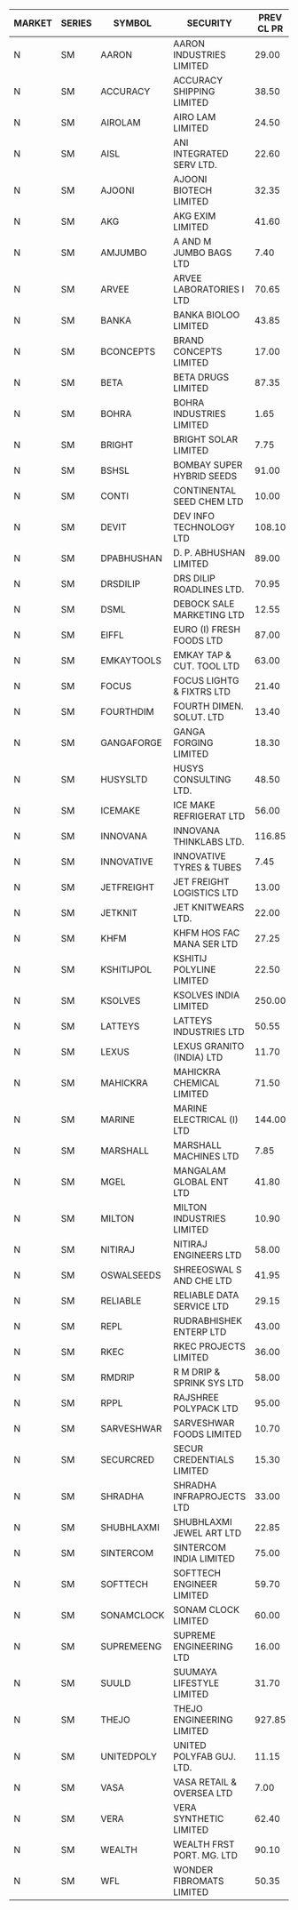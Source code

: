 


| MARKET | SERIES | SYMBOL | SECURITY | PREV CL PR | OPEN PRICE | HIGH PRICE | LOW PRICE | CLOSE PRICE | NET TRDVAL | NET TRDQTY | CORP IND | HI 52 WK | LO 52 WK |
| ----- | ----- | ----- | ----- | ----- | ----- | ----- | ----- | ----- | ----- | ----- | ----- | ----- | ----- |
| N | SM | AARON | AARON INDUSTRIES LIMITED | 29.00 | 29.10 | 29.10 | 28.25 | 28.25 | 544320.00 | 18900 |  | 58.00 | 28.25 |
| N | SM | ACCURACY | ACCURACY SHIPPING LIMITED | 38.50 | 38.00 | 38.90 | 36.00 | 38.90 | 299840.00 | 8000 |  | 42.60 | 12.35 |
| N | SM | AIROLAM | AIRO LAM LIMITED | 24.50 | 25.20 | 25.20 | 24.00 | 24.60 | 147600.00 | 6000 |  | 32.95 | 14.45 |
| N | SM | AISL | ANI INTEGRATED SERV LTD. | 22.60 | 21.60 | 21.60 | 21.60 | 21.60 | 25920.00 | 1200 |  | 34.10 | 14.30 |
| N | SM | AJOONI | AJOONI BIOTECH LIMITED | 32.35 | 32.50 | 33.65 | 32.50 | 33.65 | 788200.00 | 24000 |  | 36.50 | 6.35 |
| N | SM | AKG | AKG EXIM LIMITED | 41.60 | 42.50 | 43.25 | 42.50 | 43.25 | 683600.00 | 16000 |  | 54.80 | 30.00 |
| N | SM | AMJUMBO | A AND M JUMBO BAGS LTD | 7.40 | 7.05 | 7.05 | 7.05 | 7.05 | 112800.00 | 16000 |  | 14.70 | 5.85 |
| N | SM | ARVEE | ARVEE LABORATORIES I LTD | 70.65 | 70.65 | 76.95 | 70.65 | 76.95 | 577800.00 | 8000 |  | 76.95 | 37.60 |
| N | SM | BANKA | BANKA BIOLOO LIMITED | 43.85 | 44.00 | 44.00 | 44.00 | 44.00 | 132000.00 | 3000 |  | 108.95 | 43.85 |
| N | SM | BCONCEPTS | BRAND CONCEPTS LIMITED | 17.00 | 17.85 | 17.85 | 17.85 | 17.85 | 53550.00 | 3000 |  | 35.95 | 13.70 |
| N | SM | BETA | BETA DRUGS LIMITED | 87.35 | 86.00 | 88.00 | 85.00 | 87.00 | 347200.00 | 4000 |  | 104.60 | 37.00 |
| N | SM | BOHRA | BOHRA INDUSTRIES LIMITED | 1.65 | 1.60 | 1.60 | 1.60 | 1.60 | 22400.00 | 14000 |  | 4.00 | .35 |
| N | SM | BRIGHT | BRIGHT SOLAR LIMITED | 7.75 | 7.40 | 7.85 | 7.30 | 7.75 | 178500.00 | 24000 | XD | 19.90 | 4.70 |
| N | SM | BSHSL | BOMBAY SUPER HYBRID SEEDS | 91.00 | 91.10 | 91.10 | 91.10 | 91.10 | 145760.00 | 1600 |  | 134.05 | 85.70 |
| N | SM | CONTI | CONTINENTAL SEED CHEM LTD | 10.00 | 10.50 | 10.50 | 10.50 | 10.50 | 559944.00 | 53328 | XO | 102.20 | 5.55 |
| N | SM | DEVIT | DEV INFO TECHNOLOGY LTD | 108.10 | 108.25 | 109.00 | 108.25 | 109.00 | 2124375.00 | 19500 |  | 120.00 | 57.00 |
| N | SM | DPABHUSHAN | D. P. ABHUSHAN LIMITED | 89.00 | 89.05 | 89.05 | 85.05 | 85.05 | 1052400.00 | 12000 |  | 93.00 | 37.50 |
| N | SM | DRSDILIP | DRS DILIP ROADLINES LTD. | 70.95 | 74.55 | 74.55 | 74.45 | 74.45 | 7623840.00 | 102400 |  | 78.00 | 60.00 |
| N | SM | DSML | DEBOCK SALE MARKETING LTD | 12.55 | 11.95 | 12.85 | 11.95 | 12.55 | 297600.00 | 24000 |  | 13.60 | 3.50 |
| N | SM | EIFFL | EURO (I) FRESH FOODS LTD | 87.00 | 88.50 | 91.50 | 88.50 | 91.50 | 579600.00 | 6400 |  | 131.00 | 71.00 |
| N | SM | EMKAYTOOLS | EMKAY TAP & CUT. TOOL LTD | 63.00 | 63.00 | 63.00 | 63.00 | 63.00 | 37800.00 | 600 |  | 164.75 | 58.65 |
| N | SM | FOCUS | FOCUS LIGHTG & FIXTRS LTD | 21.40 | 20.60 | 20.60 | 20.60 | 20.60 | 185400.00 | 9000 |  | 52.50 | 15.50 |
| N | SM | FOURTHDIM | FOURTH DIMEN. SOLUT. LTD | 13.40 | 14.05 | 14.05 | 12.75 | 13.00 | 104050.00 | 8000 |  | 16.25 | 5.30 |
| N | SM | GANGAFORGE | GANGA FORGING LIMITED | 18.30 | 18.10 | 18.20 | 17.80 | 17.80 | 756000.00 | 42000 |  | 18.75 | 8.70 |
| N | SM | HUSYSLTD | HUSYS CONSULTING LTD. | 48.50 | 49.00 | 49.00 | 49.00 | 49.00 | 98000.00 | 2000 |  | 52.00 | 20.50 |
| N | SM | ICEMAKE | ICE MAKE REFRIGERAT LTD | 56.00 | 54.50 | 55.20 | 53.20 | 54.95 | 2263000.00 | 42000 |  | 65.50 | 25.65 |
| N | SM | INNOVANA | INNOVANA THINKLABS LTD. | 116.85 | 119.80 | 122.65 | 118.00 | 122.65 | 1578000.00 | 13000 |  | 326.40 | 73.05 |
| N | SM | INNOVATIVE | INNOVATIVE TYRES & TUBES | 7.45 | 7.10 | 7.40 | 7.10 | 7.40 | 64800.00 | 9000 |  | 15.45 | 5.40 |
| N | SM | JETFREIGHT | JET FREIGHT LOGISTICS LTD | 13.00 | 13.25 | 13.25 | 13.25 | 13.25 | 159000.00 | 12000 |  | 21.60 | 11.90 |
| N | SM | JETKNIT | JET KNITWEARS LTD. | 22.00 | 22.00 | 22.00 | 22.00 | 22.00 | 66000.00 | 3000 |  | 25.10 | 19.65 |
| N | SM | KHFM | KHFM HOS FAC MANA SER LTD | 27.25 | 27.00 | 28.50 | 27.00 | 28.50 | 249000.00 | 9000 |  | 36.40 | 22.20 |
| N | SM | KSHITIJPOL | KSHITIJ POLYLINE LIMITED | 22.50 | 23.95 | 24.50 | 22.50 | 22.50 | 863800.00 | 36000 |  | 37.50 | 19.20 |
| N | SM | KSOLVES | KSOLVES INDIA LIMITED | 250.00 | 237.50 | 245.00 | 237.50 | 245.00 | 579000.00 | 2400 |  | 260.00 | 102.05 |
| N | SM | LATTEYS | LATTEYS INDUSTRIES LTD | 50.55 | 53.05 | 53.05 | 52.95 | 52.95 | 212000.00 | 4000 |  | 65.95 | 35.20 |
| N | SM | LEXUS | LEXUS GRANITO (INDIA) LTD | 11.70 | 11.15 | 11.15 | 11.15 | 11.15 | 22300.00 | 2000 |  | 17.35 | 4.55 |
| N | SM | MAHICKRA | MAHICKRA CHEMICAL LIMITED | 71.50 | 72.10 | 72.10 | 72.10 | 72.10 | 108150.00 | 1500 |  | 93.50 | 52.10 |
| N | SM | MARINE | MARINE ELECTRICAL (I) LTD | 144.00 | 148.95 | 154.45 | 144.00 | 153.95 | 31160700.00 | 206000 |  | 154.45 | 78.00 |
| N | SM | MARSHALL | MARSHALL MACHINES LTD | 7.85 | 7.65 | 7.65 | 7.65 | 7.65 | 22950.00 | 3000 |  | 24.45 | 4.85 |
| N | SM | MGEL | MANGALAM GLOBAL ENT LTD | 41.80 | 42.00 | 42.00 | 42.00 | 42.00 | 126000.00 | 3000 |  | 65.10 | 41.80 |
| N | SM | MILTON | MILTON INDUSTRIES LIMITED | 10.90 | 10.85 | 10.85 | 10.85 | 10.85 | 763840.00 | 70400 |  | 16.35 | 7.00 |
| N | SM | NITIRAJ | NITIRAJ ENGINEERS LTD | 58.00 | 55.10 | 55.10 | 55.10 | 55.10 | 82650.00 | 1500 |  | 97.00 | 55.10 |
| N | SM | OSWALSEEDS | SHREEOSWAL S AND CHE LTD | 41.95 | 44.00 | 44.00 | 44.00 | 44.00 | 176000.00 | 4000 |  | 46.75 | 21.80 |
| N | SM | RELIABLE | RELIABLE DATA SERVICE LTD | 29.15 | 27.90 | 28.00 | 27.90 | 27.95 | 870960.00 | 31200 |  | 36.40 | 19.95 |
| N | SM | REPL | RUDRABHISHEK ENTERP LTD | 43.00 | 43.30 | 45.10 | 43.25 | 45.10 | 2118150.00 | 48000 |  | 45.10 | 20.60 |
| N | SM | RKEC | RKEC PROJECTS LIMITED | 36.00 | 34.00 | 34.05 | 33.50 | 33.75 | 305100.00 | 9000 |  | 66.65 | 26.20 |
| N | SM | RMDRIP | R M DRIP & SPRINK SYS LTD | 58.00 | 57.00 | 57.75 | 55.95 | 55.95 | 3836400.00 | 68000 |  | 63.00 | 14.00 |
| N | SM | RPPL | RAJSHREE POLYPACK LTD | 95.00 | 90.25 | 95.00 | 90.25 | 95.00 | 185250.00 | 2000 |  | 101.80 | 47.75 |
| N | SM | SARVESHWAR | SARVESHWAR FOODS LIMITED | 10.70 | 11.20 | 11.20 | 11.20 | 11.20 | 53760.00 | 4800 |  | 38.00 | 8.45 |
| N | SM | SECURCRED | SECUR CREDENTIALS LIMITED | 15.30 | 15.30 | 15.30 | 15.30 | 15.30 | 9180.00 | 600 |  | 62.50 | 12.15 |
| N | SM | SHRADHA | SHRADHA INFRAPROJECTS LTD | 33.00 | 34.60 | 34.60 | 34.60 | 34.60 | 69200.00 | 2000 |  | 51.35 | 21.25 |
| N | SM | SHUBHLAXMI | SHUBHLAXMI JEWEL ART LTD | 22.85 | 22.85 | 23.00 | 22.05 | 22.50 | 136050.00 | 6000 |  | 172.00 | 16.30 |
| N | SM | SINTERCOM | SINTERCOM INDIA LIMITED | 75.00 | 74.00 | 74.00 | 74.00 | 74.00 | 148000.00 | 2000 |  | 82.65 | 35.55 |
| N | SM | SOFTTECH | SOFTTECH ENGINEER LIMITED | 59.70 | 62.20 | 62.25 | 62.00 | 62.00 | 298320.00 | 4800 |  | 76.25 | 32.45 |
| N | SM | SONAMCLOCK | SONAM CLOCK LIMITED | 60.00 | 59.90 | 59.90 | 59.90 | 59.90 | 179700.00 | 3000 |  | 61.00 | 30.80 |
| N | SM | SUPREMEENG | SUPREME ENGINEERING LTD | 16.00 | 16.50 | 16.80 | 16.50 | 16.80 | 400000.00 | 24000 |  | 30.00 | 13.20 |
| N | SM | SUULD | SUUMAYA LIFESTYLE LIMITED | 31.70 | 30.95 | 31.00 | 30.95 | 31.00 | 991600.00 | 32000 |  | 41.00 | 17.55 |
| N | SM | THEJO | THEJO ENGINEERING LIMITED | 927.85 | 895.05 | 974.20 | 895.05 | 974.20 | 3231050.00 | 3400 |  | 985.95 | 350.55 |
| N | SM | UNITEDPOLY | UNITED POLYFAB GUJ. LTD. | 11.15 | 11.70 | 11.70 | 11.70 | 11.70 | 35100.00 | 3000 |  | 12.50 | 5.95 |
| N | SM | VASA | VASA RETAIL & OVERSEA LTD | 7.00 | 7.35 | 7.35 | 7.35 | 7.35 | 29400.00 | 4000 |  | 22.00 | 5.90 |
| N | SM | VERA | VERA SYNTHETIC LIMITED | 62.40 | 59.30 | 59.30 | 59.30 | 59.30 | 177900.00 | 3000 |  | 150.00 | 57.65 |
| N | SM | WEALTH | WEALTH FRST PORT. MG. LTD | 90.10 | 90.20 | 94.60 | 90.20 | 94.60 | 554400.00 | 6000 |  | 147.00 | 90.00 |
| N | SM | WFL | WONDER FIBROMATS LIMITED | 50.35 | 47.90 | 47.90 | 47.90 | 47.90 | 689760.00 | 14400 |  | 100.00 | 47.90 |



